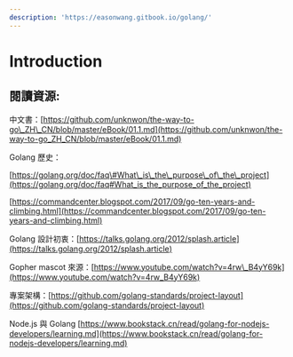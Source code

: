 ```yaml
---
description: 'https://easonwang.gitbook.io/golang/'
---
```


# Introduction

## 閱讀資源:

中文書：[https://github.com/unknwon/the-way-to-go\_ZH\_CN/blob/master/eBook/01.1.md](https://github.com/unknwon/the-way-to-go_ZH_CN/blob/master/eBook/01.1.md)

Golang 歷史：

[https://golang.org/doc/faq\#What\_is\_the\_purpose\_of\_the\_project](https://golang.org/doc/faq#What_is_the_purpose_of_the_project)

[https://commandcenter.blogspot.com/2017/09/go-ten-years-and-climbing.html](https://commandcenter.blogspot.com/2017/09/go-ten-years-and-climbing.html)

Golang 設計初衷：[https://talks.golang.org/2012/splash.article](https://talks.golang.org/2012/splash.article)

Gopher mascot 來源：[https://www.youtube.com/watch?v=4rw\_B4yY69k](https://www.youtube.com/watch?v=4rw_B4yY69k)

專案架構：[https://github.com/golang-standards/project-layout](https://github.com/golang-standards/project-layout)

Node.js 與 Golang [https://www.bookstack.cn/read/golang-for-nodejs-developers/learning.md](https://www.bookstack.cn/read/golang-for-nodejs-developers/learning.md)

